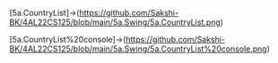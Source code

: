 [5a.CountryList]->(https://github.com/Sakshi-BK/4AL22CS125/blob/main/5a.Swing/5a.CountryList.png)

[5a.CountryList%20console]->(https://github.com/Sakshi-BK/4AL22CS125/blob/main/5a.Swing/5a.CountryList%20console.png)
